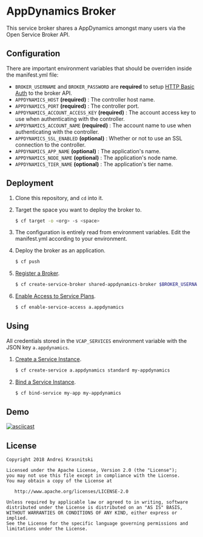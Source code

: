 # AppDynamics Broker

This service broker shares a AppDynamics amongst many users via the Open Service Broker API.

## Configuration

There are important environment variables that should be overriden inside the manifest.yml file:

* `BROKER_USERNAME` and `BROKER_PASSWORD` are **required** to setup [HTTP Basic Auth](https://github.com/openservicebrokerapi/servicebroker/blob/v2.12/spec.md#authentication) to the broker API.
* `APPDYNAMICS_HOST` **(required)** : The controller host name.
* `APPDYNAMICS_PORT` **(required)** : The controller port.
* `APPDYNAMICS_ACCOUNT_ACCESS_KEY` **(required)** : The account access key to use when authenticating with the controller.
* `APPDYNAMICS_ACCOUNT_NAME` **(required)** : The account name to use when authenticating with the controller.
* `APPDYNAMICS_SSL_ENABLED` **(optional)** : Whether or not to use an SSL connection to the controller.
* `APPDYNAMICS_APP_NAME` **(optional)** : The application's name.
* `APPDYNAMICS_NODE_NAME` **(optional)** : The application's node name.
* `APPDYNAMICS_TIER_NAME` **(optional)** : The application's tier name.

## Deployment

1. Clone this repository, and `cd` into it.
1. Target the space you want to deploy the broker to.

    ```bash
    $ cf target -o <org> -s <space>
    ```
1. The configuration is entirely read from environment variables. Edit the manifest.yml according to your environment.
1. Deploy the broker as an application.

    ```bash
    $ cf push
    ```
1. [Register a Broker](http://docs.cloudfoundry.org/services/managing-service-brokers.html#register-broker).

    ```bash
    $ cf create-service-broker shared-appdynamics-broker $BROKER_USERNAME $BROKER_PASSWORD $APP-URL
    ```
1. [Enable Access to Service Plans](http://docs.cloudfoundry.org/services/access-control.html#enable-access).

    ```bash
    $ cf enable-service-access a.appdynamics
    ```

## Using

All credentials stored in the `VCAP_SERVICES` environment variable with the JSON key `a.appdynamics`.

1. [Create a Service Instance](https://docs.cloudfoundry.org/devguide/services/managing-services.html#create).

    ```bash
    $ cf create-service a.appdynamics standard my-appdynamics
    ```

1. [Bind a Service Instance](https://docs.cloudfoundry.org/devguide/services/managing-services.html#bind).

    ```bash
    $ cf bind-service my-app my-appdynamics
    ```

## Demo

[![asciicast](https://asciinema.org/a/4ZrRFgWuuluqmXDfpMgIL5xo3.png)](https://asciinema.org/a/4ZrRFgWuuluqmXDfpMgIL5xo3)

## License

```
Copyright 2018 Andrei Krasnitski

Licensed under the Apache License, Version 2.0 (the "License");
you may not use this file except in compliance with the License.
You may obtain a copy of the License at

   http://www.apache.org/licenses/LICENSE-2.0

Unless required by applicable law or agreed to in writing, software
distributed under the License is distributed on an "AS IS" BASIS,
WITHOUT WARRANTIES OR CONDITIONS OF ANY KIND, either express or implied.
See the License for the specific language governing permissions and
limitations under the License.
```
